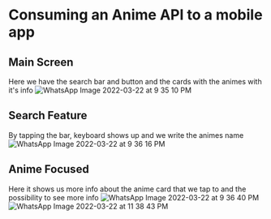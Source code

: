 # Consuming an Anime API to a mobile app

## Main Screen
Here we have the search bar and button and the cards with the animes with it's info
![WhatsApp Image 2022-03-22 at 9 35 10 PM](https://user-images.githubusercontent.com/68091809/159628669-ef719ced-3235-4bd7-941b-044775c97dfb.jpeg)

## Search Feature
By tapping the bar, keyboard shows up and we write the animes name
![WhatsApp Image 2022-03-22 at 9 36 16 PM](https://user-images.githubusercontent.com/68091809/159628687-a936c609-508e-41a6-801e-ee33b7d34176.jpeg)

## Anime Focused
Here it shows us more info about the anime card that we tap to and the possibility to see more info
![WhatsApp Image 2022-03-22 at 9 36 40 PM](https://user-images.githubusercontent.com/68091809/159628700-7770773b-c485-4800-a8b4-7b4223486cab.jpeg)
![WhatsApp Image 2022-03-22 at 11 38 43 PM](https://user-images.githubusercontent.com/68091809/159638945-d9128a7e-a125-4db4-94a3-d3b3cd9d98ba.jpeg)
